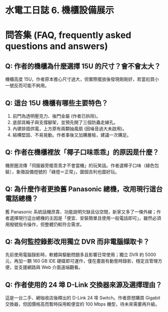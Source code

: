 # 水電工日誌 6. 機櫃設備展示

# 問答集 (FAQ, frequently asked questions and answers)

## Q: 作者的機櫃為什麼選擇 15U 的尺寸？會不會太大？
機櫃高度 15U，作者原本擔心尺寸過大，但實際擺放後發現剛剛好，若當初買小一號反而可能不夠用。

## Q: 這台 15U 機櫃有哪些主要特色？
1. 前門為透明壓克力、後門金屬 (作者已拆除)。  
2. 底部具輪子與支撐腳架，並預先開了三個防蟲走線孔。  
3. 內建排插供電，上方原有兩顆抽風扇 (因噪音過大未啟用)。  
4. 結構堅固、不易晃動。作者事後又加購層板，建議一次購足。

## Q: 作者在機櫃裡放「椰子口味乖乖」的原因是什麼？
機房圈流傳「伺服器旁擺乖乖才不會當機」的玩笑話。作者選椰子口味（綠色包裝），象徵設備燈號的「綠燈＝正常」，圖個吉利也圖好玩。

## Q: 為什麼作者更換舊 Panasonic 總機，改用現行這台電話總機？
舊 Panasonic 系統話機昂貴、功能說明欠缺且佔空間，新家又多了一條外線；作者選擇現行這台總機的主因是「便宜、安裝簡單且使用一般電話即可」，雖然必須用撥號指令操作，但整體仍較符合需求。

## Q: 為何監控錄影改用獨立 DVR 而非電腦擷取卡？
先前使用電腦錄影時，軟體與驅動問題多且影響日常使用；獨立 DVR 約 5000 元，再加一顆 160 GB IDE 硬碟即可運作，僅在畫面有動態時錄影，穩定且管理方便，並支援網路與 Web 介面遠端觀看。

## Q: 作者使用的 24 埠 D-Link 交換器來源及選擇理由？
這是一台二手、網咖收店後釋出的 D-Link 24 埠 Switch。作者原想購買 Gigabit 交換器，但因價格高而暫時採用較便宜的 100 Mbps 機型，待未來需要再升級。